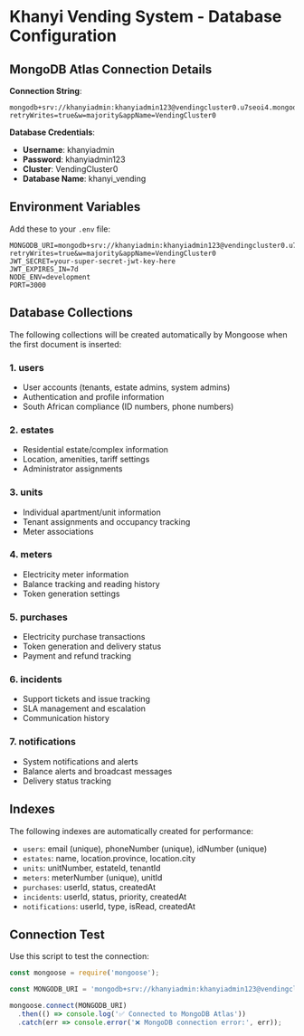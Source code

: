# Khanyi Vending System - Database Configuration

## MongoDB Atlas Connection Details

**Connection String**:
```
mongodb+srv://khanyiadmin:khanyiadmin123@vendingcluster0.u7seoi4.mongodb.net/?retryWrites=true&w=majority&appName=VendingCluster0
```

**Database Credentials**:
- **Username**: khanyiadmin
- **Password**: khanyiadmin123
- **Cluster**: VendingCluster0
- **Database Name**: khanyi_vending

## Environment Variables

Add these to your `.env` file:

```env
MONGODB_URI=mongodb+srv://khanyiadmin:khanyiadmin123@vendingcluster0.u7seoi4.mongodb.net/khanyi_vending?retryWrites=true&w=majority&appName=VendingCluster0
JWT_SECRET=your-super-secret-jwt-key-here
JWT_EXPIRES_IN=7d
NODE_ENV=development
PORT=3000
```

## Database Collections

The following collections will be created automatically by Mongoose when the first document is inserted:

### 1. **users**
- User accounts (tenants, estate admins, system admins)
- Authentication and profile information
- South African compliance (ID numbers, phone numbers)

### 2. **estates**
- Residential estate/complex information
- Location, amenities, tariff settings
- Administrator assignments

### 3. **units**
- Individual apartment/unit information
- Tenant assignments and occupancy tracking
- Meter associations

### 4. **meters**
- Electricity meter information
- Balance tracking and reading history
- Token generation settings

### 5. **purchases**
- Electricity purchase transactions
- Token generation and delivery status
- Payment and refund tracking

### 6. **incidents**
- Support tickets and issue tracking
- SLA management and escalation
- Communication history

### 7. **notifications**
- System notifications and alerts
- Balance alerts and broadcast messages
- Delivery status tracking

## Indexes

The following indexes are automatically created for performance:

- `users`: email (unique), phoneNumber (unique), idNumber (unique)
- `estates`: name, location.province, location.city
- `units`: unitNumber, estateId, tenantId
- `meters`: meterNumber (unique), unitId
- `purchases`: userId, status, createdAt
- `incidents`: userId, status, priority, createdAt
- `notifications`: userId, type, isRead, createdAt

## Connection Test

Use this script to test the connection:

```javascript
const mongoose = require('mongoose');

const MONGODB_URI = 'mongodb+srv://khanyiadmin:khanyiadmin123@vendingcluster0.u7seoi4.mongodb.net/khanyi_vending?retryWrites=true&w=majority&appName=VendingCluster0';

mongoose.connect(MONGODB_URI)
  .then(() => console.log('✅ Connected to MongoDB Atlas'))
  .catch(err => console.error('❌ MongoDB connection error:', err));
```